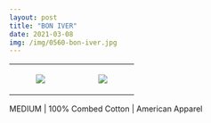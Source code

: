 ```yaml
---
layout: post
title: "BON IVER"
date: 2021-03-08
img: /img/0560-bon-iver.jpg
---
```




<table style="width:100%;"><tr><td style="vertical-align:top;">
      <figure class="tmblr-full" data-orig-height="2048" data-orig-width="1365" data-orig-src="https://concertshirts.netlify.app/shirts/0560/0560-01.jpg"><img src="https://64.media.tumblr.com/7515d9776ccdf62791dca1aa133f2066/4f459c4317a1f2d8-e7/s540x810/545d0a9e242d0826a008ac366ad23403411e5e86.jpg" data-orig-height="2048" data-orig-width="1365" data-orig-src="https://concertshirts.netlify.app/shirts/0560/0560-01.jpg"/></figure></td>
    <td style="vertical-align:top;">
      <figure class="tmblr-full" data-orig-height="2048" data-orig-width="1365" data-orig-src="https://concertshirts.netlify.app/shirts/0560/0560-02.jpg"><img src="https://64.media.tumblr.com/8f9e9184cd6a2c117c468de9206a59ae/4f459c4317a1f2d8-bf/s540x810/3f2fed3f9051bc590e7fbdffa7e0da4cc96f4383.jpg" data-orig-height="2048" data-orig-width="1365" data-orig-src="https://concertshirts.netlify.app/shirts/0560/0560-02.jpg"/></figure></td>
  </tr></table><p>
  MEDIUM | 100% Combed Cotton | American Apparel
</p>
